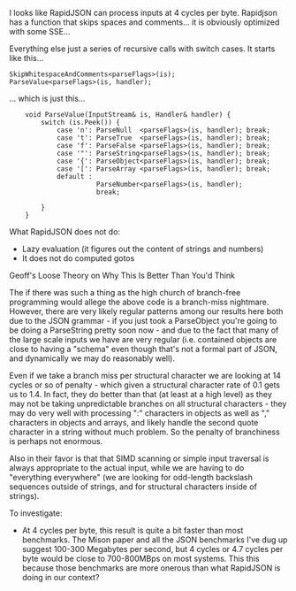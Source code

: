 I looks like RapidJSON can process inputs at 4 cycles per byte. Rapidjson has a function that skips spaces and comments... it is obviously optimized with some SSE... 

Everything else just a series of recursive calls with switch cases. It starts like this...

```
SkipWhitespaceAndComments<parseFlags>(is);
ParseValue<parseFlags>(is, handler);
```

... which is just this...

```
    void ParseValue(InputStream& is, Handler& handler) {
        switch (is.Peek()) {
            case 'n': ParseNull  <parseFlags>(is, handler); break;
            case 't': ParseTrue  <parseFlags>(is, handler); break;
            case 'f': ParseFalse <parseFlags>(is, handler); break;
            case '"': ParseString<parseFlags>(is, handler); break;
            case '{': ParseObject<parseFlags>(is, handler); break;
            case '[': ParseArray <parseFlags>(is, handler); break;
            default :
                      ParseNumber<parseFlags>(is, handler);
                      break;

        }
    }
```


What RapidJSON does not do:

- Lazy evaluation (it figures out the content of strings and numbers)
- It does not do computed gotos

Geoff's Loose Theory on Why This Is Better Than You'd Think

The if there was such a thing as the high church of branch-free programming would allege the above code is a branch-miss nightmare. However, there are very likely regular patterns among our results here both due to the JSON grammar - if you just took a ParseObject you're going to be doing a ParseString pretty soon now - and due to the fact that many of the large scale inputs we have are very regular (i.e. contained objects are close to having a "schema" even though that's not a formal part of JSON, and dynamically we may do reasonably well).

Even if we take a branch miss per structural character we are looking at 14 cycles or so of penalty - which given a structural character rate of 0.1 gets us to 1.4. In fact, they do better than that (at least at a high level) as they may not be taking unpredictable branches on all structural characters - they may do very well with processing ":" characters in objects as well as "," characters in objects and arrays, and likely handle the second quote character in a string without much problem. So the penalty of branchiness is perhaps not enormous.

Also in their favor is that that SIMD scanning or simple input traversal is always appropriate to the actual input, while we are having to do "everything everywhere" (we are looking for odd-length backslash sequences outside of strings, and for structural characters inside of strings).

To investigate:

 - At 4 cycles per byte, this result is quite a bit faster than most benchmarks. The Mison paper and all the JSON benchmarks I've dug up suggest 100-300 Megabytes per second, but 4 cycles or 4.7 cycles per byte would be close to 700-800MBps on most systems. This this because those benchmarks are more onerous than what RapidJSON is doing in our context?
 
